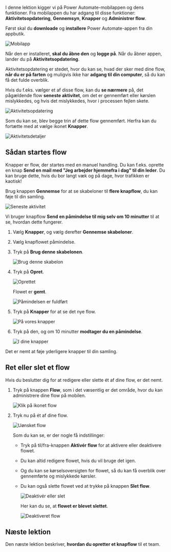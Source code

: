 I denne lektion kigger vi på Power Automate-mobilappen og dens funktioner. Fra mobilappen du har adgang til disse funktioner: **Aktivitetsopdatering**, **Gennemsyn**, **Knapper** og **Administrer flow**.

Først skal du **downloade** og **installere** Power Automate-appen fra din appbutik.

![Mobilapp](./media/learning-mobile-app/open-mobile-app.png)

Når den er installeret, **skal du åbne den** og **logge på**. Når du åbner appen, lander du på **Aktivitetsopdatering**.

Aktivitetsopdatering er stedet, hvor du kan se, hvad der sker med dine flow, **når du er på farten** og muligvis ikke har **adgang til din computer**, så du kan få det fulde overblik.

Hvis du f.eks. vælger et af disse flow, kan du **se nærmere** på, det pågældende flow **seneste aktivitet**, om det er gennemført eller kørslen mislykkedes, og hvis det mislykkedes, hvor i processen fejlen skete.

![Aktivitetsopdatering](./media/learning-mobile-app/see-all-activity.png)

Som du kan se, blev begge trin af dette flow gennemført. Herfra kan du fortætte med at vælge ikonet **Knapper**.

![Aktivitetsdetaljer](./media/learning-mobile-app/activity-details.png)

## <a name="how-flows-are-started"></a>Sådan startes flow
   Knapper er flow, der startes med en manuel handling. Du kan f.eks. oprette en knap **Send en mail med "Jeg arbejder hjemmefra i dag" til din leder**.
Du kan bruge dette, hvis du bor langt væk og på dage, hvor trafikken er kaotisk!

Brug knappen **Gennemse** for at se skabeloner til **flere knapflow**, du kan føje til din samling.

![Seneste aktivitet](./media/learning-mobile-app/click-browse-button.png)

Vi bruger knapflow **Send en påmindelse til mig selv om 10 minutter** til at se, hvordan dette fungerer.

1. Vælg **Knapper**, og vælg derefter **Gennemse skabeloner**.
2. Vælg knapflowet påmindelse.
3. Tryk på **Brug denne skabelonen**.
   
    ![Brug denne skabelon](./media/learning-mobile-app/use-this-template.png)
4. Tryk på **Opret**.
   
    ![Oprettet](./media/learning-mobile-app/create-complete.png)
   
    Flowet er **gemt**.
   
    ![Påmindelsen er fuldført](./media/learning-mobile-app/complete-reminder.png)
5. Tryk på **Knapper** for at se det nye flow. 
   
    ![På vores knapper](./media/learning-mobile-app/button-send-reminder.png)
6. Tryk på den, og om 10 minutter **modtager du en påmindelse**.
   
    ![I dine knapper](./media/learning-mobile-app/in-your-collection.png)

Det er nemt at føje yderligere knapper til din samling.

## <a name="modify-or-delete-a-flow"></a>Ret eller slet et flow
Hvis du beslutter dig for at redigere eller slette ét af dine flow, er det nemt.

1. Tryk på knappen **Flow**, som i det væsentlig er det område, hvor du kan administrere dine flow på mobilen.
   
    ![Klik på ikonet flow](./media/learning-mobile-app/click-flows-button.png)
2. Tryk nu på ét af dine flow.
   
    ![Uønsket flow](./media/learning-mobile-app/send-a-reminder.png)
   
    Som du kan se, er der nogle få indstillinger:
   
   * Tryk på til/fra-knappen **Aktivér flow** for at aktivere eller deaktivere flowet.
   * Du kan altid redigere flowet, hvis du vil bruge det igen. 
   * Og du kan se kørselsoversigten for flowet, så du kan få overblik over gennemførte og mislykkede kørsler.
   * Du kan også slette flowet ved at trykke på knappen **Slet flow**.
     
     ![Deaktivér eller slet](./media/learning-mobile-app/disable-delete.png)
     
     Her kan du se, at **flowet er blevet slettet**.
     
     ![Deaktiveret flow](./media/learning-mobile-app/disabled-flow.png)

## <a name="next-lesson"></a>Næste lektion
Den næste lektion beskriver, **hvordan du opretter et knapflow** til et team. 

